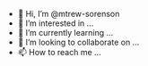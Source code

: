 - 👋 Hi, I’m @mtrew-sorenson
- 👀 I’m interested in ...
- 🌱 I’m currently learning ...
- 💞️ I’m looking to collaborate on ...
- 📫 How to reach me ...

<!---
mtrew-sorenson/mtrew-sorenson is a ✨ special ✨ repository because its `README.md` (this file) appears on your GitHub profile.
You can click the Preview link to take a look at your changes.
--->
